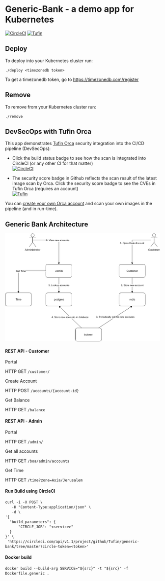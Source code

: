 # Generic-Bank - a demo app for Kubernetes
[![CircleCI](https://circleci.com/gh/Tufin/generic-bank.svg?style=shield&circle-token=dadfdb30201b7acdcfe4c91a2670536bd937c188)](https://circleci.com/gh/Tufin/generic-bank)
[![Tufin](https://securecloud.tufin.io/api/generic-bank/retail/badges/security-score?image=tufinim/generic-bank:cia-latest&token=46996438-6a77-4f9b-86cc-8a5308ff8966)](https://generic-bank.securecloud.tufin.io/k8s/#/generic-bank/retail/grid/scans?image=tufinim/generic-bank:cia-latest)

## Deploy

To deploy into your Kubernetes cluster run:
```
./deploy <timezonedb token>
```
To get a timezonedb token, go to https://timezonedb.com/register

## Remove
To remove from your Kubernetes cluster run:
```
./remove
```

## DevSecOps with Tufin Orca
This app demonstrates [Tufin Orca](https://www.tufin.com/tryorca) security integration into the CI/CD pipeline (DevSecOps):
- Click the build status badge to see how the scan is integrated into CircleCI (or any other CI for that matter)  
[![CircleCI](https://circleci.com/gh/Tufin/generic-bank.svg?style=shield&circle-token=dadfdb30201b7acdcfe4c91a2670536bd937c188)](https://circleci.com/gh/Tufin/generic-bank)

- The security score badge in Github reflects the scan result of the latest image scan by Orca. Click the security score badge to see the CVEs in Tufin Orca (requires an account)  
[![Tufin](https://securecloud.tufin.io/api/generic-bank/retail/badges/security-score?image=tufinim/generic-bank:cia-latest&token=46996438-6a77-4f9b-86cc-8a5308ff8966)](https://generic-bank.securecloud.tufin.io/k8s/#/generic-bank/retail/grid/scans?image=tufinim/generic-bank:cia-latest)

You can [create your own Orca account](https://www.tufin.com/tryorca) and scan your own images in the pipeline (and in run-time).

## Generic Bank Architecture

![Generic Bank Diagram](https://github.com/Tufin/generic-bank/blob/master/Generic%20Bank%20Diagram.png)


#### REST API - Customer
Portal

HTTP GET `/customer/`

Create Account

HTTP POST `/accounts/{account-id}`

Get Balance

HTTP GET `/balance`

#### REST API - Admin
Portal

HTTP GET `/admin/`

Get all accounts

HTTP GET `/boa/admin/accounts` 

Get Time

HTTP GET `/time?zone=Asia/Jerusalem`

#### Run Build using CircleCI
```
curl -i -X POST \
   -H "Content-Type:application/json" \
   -d \
'{
  "build_parameters": {
      "CIRCLE_JOB": "<service>"
  }
}' \
 'https://circleci.com/api/v1.1/project/github/Tufin/generic-bank/tree/master?circle-token=<token>'
```
#### Docker build
```
docker build --build-arg SERVICE="${src}" -t "${src}" -f Dockerfile.generic .
```